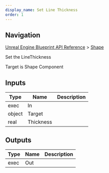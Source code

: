 ```yaml
---
display_name: Set Line Thickness
order: 1
---
```

## Navigation

[Unreal Engine Blueprint API Reference](https://dev.epicgames.com/documentation/en-us/unreal-engine/BlueprintAPI) > [Shape](https://dev.epicgames.com/documentation/en-us/unreal-engine/BlueprintAPI/Shape)

Set the LineThickness

Target is Shape Component

## Inputs

| Type | Name | Description |
| --- | --- | --- |
| exec | In |  |
| object | Target |  |
| real | Thickness |  |

## Outputs

| Type | Name | Description |
| --- | --- | --- |
| exec | Out |  |
